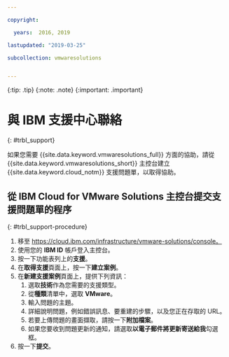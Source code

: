 ```yaml
---

copyright:

  years:  2016, 2019

lastupdated: "2019-03-25"

subcollection: vmwaresolutions


---
```


{:tip: .tip}
{:note: .note}
{:important: .important}

# 與 IBM 支援中心聯絡
{: #trbl_support}

如果您需要 {{site.data.keyword.vmwaresolutions_full}} 方面的協助，請從 {{site.data.keyword.vmwaresolutions_short}} 主控台建立 {{site.data.keyword.cloud_notm}} 支援問題單，以取得協助。

## 從 IBM Cloud for VMware Solutions 主控台提交支援問題單的程序
{: #trbl_support-procedure}

1. 移至 https://cloud.ibm.com/infrastructure/vmware-solutions/console。
2. 使用您的 **IBM ID** 帳戶登入主控台。
3. 按一下功能表列上的**支援**。
4. 在**取得支援**頁面上，按一下**建立案例**。
5. 在**新建支援案例**頁面上，提供下列資訊：
   1. 選取**技術**作為您需要的支援類型。   
   2. 從**種類**清單中，選取 **VMware**。  
   3. 輸入問題的主題。
   4. 詳細說明問題，例如錯誤訊息、要重建的步驟，以及您正在存取的 URL。
   5. 若要上傳問題的畫面擷取，請按一下**附加檔案**。
   6. 如果您要收到問題更新的通知，請選取**以電子郵件將更新寄送給我**勾選框。
6. 按一下**提交**。
